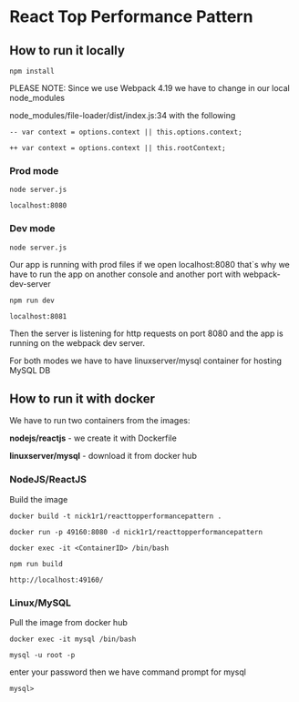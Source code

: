 # React Top Performance Pattern

## How to run it locally
``npm install``

PLEASE NOTE: Since we use Webpack 4.19 we have to change in our local node_modules

node_modules/file-loader/dist/index.js:34 with the following

``
-- var context = options.context || this.options.context;
``

``
++ var context = options.context || this.rootContext;
``

### Prod mode

``node server.js``

``localhost:8080``

### Dev mode

``node server.js``

Our app is running with prod files if we open localhost:8080 
that`s why we have to run the app on another console and another port with webpack-dev-server

``npm run dev`` 

``localhost:8081``

Then the server is listening for http requests on port 8080
and the app is running on the webpack dev server.

For both modes we have to have linuxserver/mysql container for hosting MySQL DB

## How to run it with docker
We have to run two containers from the images: 

**nodejs/reactjs** - we create it with Dockerfile
    
**linuxserver/mysql** - download it from docker hub

### NodeJS/ReactJS 
Build the image

``docker build -t nick1r1/reacttopperformancepattern .``

``docker run -p 49160:8080 -d nick1r1/reacttopperformancepattern``

``docker exec -it <ContainerID> /bin/bash``

``npm run build``

``http://localhost:49160/``

### Linux/MySQL
Pull the image from docker hub

``docker exec -it mysql /bin/bash``

``mysql -u root -p ``

enter your password then we have command prompt for mysql

``mysql>``               